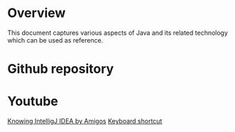 # Overview

This document captures various aspects of Java and its related technology which can be used as reference.

# Github repository

# Youtube

[Knowing IntelligJ IDEA by Amigos](https://www.youtube.com/watch?v=yefmcX57Eyg)
[Keyboard shortcut](https://resources.jetbrains.com/storage/products/intellij-idea/docs/IntelliJIDEA_ReferenceCard.pdf)
